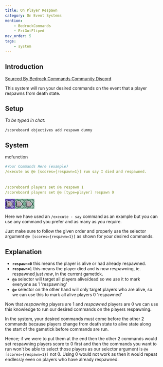 ```yaml
---
title: On Player Respawn
category: On Event Systems
mention:
    - BedrockCommands
    - EziGotFliped
nav_order: 5
tags:
    - system
---
```


## Introduction

[Sourced By Bedrock Commands Community Discord](https://discord.gg/SYstTYx5G5)

This system will run your desired commands on the event that a player respawns from death state.

## Setup

*To be typed in chat:*

`/scoreboard objectives add respawn dummy`

## System

<CodeHeader>mcfunction</CodeHeader>

```yaml
#Your Commands Here (example)
/execute as @e [scores={respawn=1}] run say I died and respawned.


/scoreboard players set @a respawn 1
/scoreboard players set @e [type=player] respawn 0
```
![commandBlockChain3](/assets/images/commands/commandBlockChain/3.png)


Here we have used an `/execute - say` command as an example but you can use any command you prefer and as many as you require.

Just make sure to follow the given order and properly use the selector argument ` @e [scores={respawn=1}] ` as shown for your desired commands.

## Explanation

- **` respawn=0 `** this means the player is alive or had already respawned.
- **` respawn=1 `** this means the player died and is now respawning, ie. respawned *just now*, in the current gametick.
- **` @a `** selector will target all players alive/dead so we use it to mark everyone as 1 'respawning'
- **` @e `** selector on the other hand will only target players who are alive, so we can use this to mark all alive players 0 'respawned'

Now that *respawning* players are 1 and *respawned* players are 0 we can use this knowledge to run our desired commands on the players respawning.

In the system, your desired commands must come before the other 2 commands because players change from death state to alive state along the start of the gametick before commands are run.

Hence; if we were to put them at the end then the other 2 commands would set respawning players score to 0 first and then the commands you want to run won't be able to select those players as our selector argument is ` @e [scores={respawn=1}] ` not 0. Using 0 would not work as then it would repeat endlessly even on players who have already respawned.
